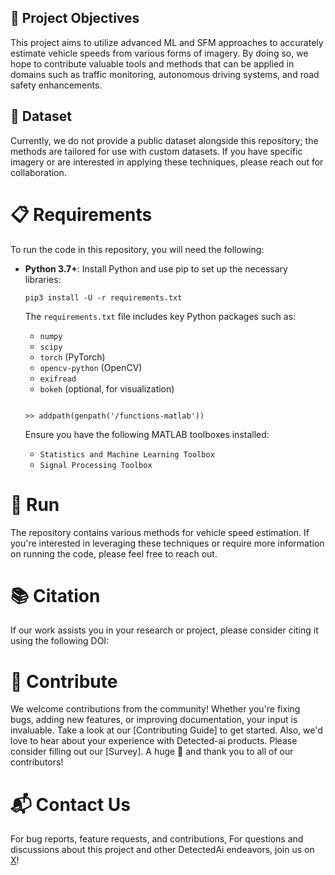## 🎯 Project Objectives

This project aims to utilize advanced ML and SFM approaches to accurately estimate vehicle speeds from various forms of imagery. By doing so, we hope to contribute valuable tools and methods that can be applied in domains such as traffic monitoring, autonomous driving systems, and road safety enhancements.

## 📸 Dataset

Currently, we do not provide a public dataset alongside this repository; the methods are tailored for use with custom datasets. If you have specific imagery or are interested in applying these techniques, please reach out for collaboration.

# 📋 Requirements

To run the code in this repository, you will need the following:

- **Python 3.7+**: Install Python and use pip to set up the necessary libraries:

  ```
  pip3 install -U -r requirements.txt
  ```

  The `requirements.txt` file includes key Python packages such as:

  - `numpy`
  - `scipy`
  - `torch` (PyTorch)
  - `opencv-python` (OpenCV)
  - `exifread`
  - `bokeh` (optional, for visualization)

  ```

  ```

  
  ```
  >> addpath(genpath('/functions-matlab'))
  ```

  Ensure you have the following MATLAB toolboxes installed:

  - `Statistics and Machine Learning Toolbox`
  - `Signal Processing Toolbox`

# 🏃 Run

The repository contains various methods for vehicle speed estimation. If you're interested in leveraging these techniques or require more information on running the code, please feel free to reach out.



# 📚 Citation

If our work assists you in your research or project, please consider citing it using the following DOI:



# 🤝 Contribute

We welcome contributions from the community! Whether you're fixing bugs, adding new features, or improving documentation, your input is invaluable. Take a look at our [Contributing Guide] to get started. Also, we'd love to hear about your experience with Detected-ai products. Please consider filling out our [Survey]. A huge 🙏 and thank you to all of our contributors!





# 📬 Contact Us

For bug reports, feature requests, and contributions,  For questions and discussions about this project and other DetectedAi endeavors, join us on [X](https://x.com/DetectedAI)!

